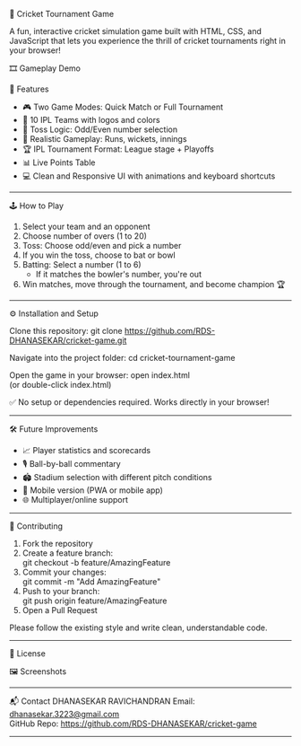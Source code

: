 🏏 Cricket Tournament Game

A fun, interactive cricket simulation game built with HTML, CSS, and JavaScript that lets you experience the thrill of cricket tournaments right in your browser!

🎞️ Gameplay Demo  

🚀 Features

- 🎮 Two Game Modes: Quick Match or Full Tournament  
- 🏏 10 IPL Teams with logos and colors  
- 🎲 Toss Logic: Odd/Even number selection  
- 🏃 Realistic Gameplay: Runs, wickets, innings  
- 🏆 IPL Tournament Format: League stage + Playoffs  
- 📊 Live Points Table  
- 💻 Clean and Responsive UI with animations and keyboard shortcuts

---

🕹️ How to Play

1. Select your team and an opponent  
2. Choose number of overs (1 to 20)  
3. Toss: Choose odd/even and pick a number  
4. If you win the toss, choose to bat or bowl  
5. Batting: Select a number (1 to 6)  
   - If it matches the bowler's number, you're out  
6. Win matches, move through the tournament, and become champion 🏆

---

⚙️ Installation and Setup

Clone this repository:
git clone https://github.com/RDS-DHANASEKAR/cricket-game.git

Navigate into the project folder:
cd cricket-tournament-game

Open the game in your browser:
open index.html  
(or double-click index.html)

✅ No setup or dependencies required. Works directly in your browser!

---

🛠️ Future Improvements

- 📈 Player statistics and scorecards  
- 🎙️ Ball-by-ball commentary  
- 🏟️ Stadium selection with different pitch conditions  
- 📱 Mobile version (PWA or mobile app)  
- 🌐 Multiplayer/online support  

---

🤝 Contributing

1. Fork the repository  
2. Create a feature branch:  
   git checkout -b feature/AmazingFeature  
3. Commit your changes:  
   git commit -m "Add AmazingFeature"  
4. Push to your branch:  
   git push origin feature/AmazingFeature  
5. Open a Pull Request

Please follow the existing style and write clean, understandable code.

---

📜 License


🖼️ Screenshots  

---

📬 Contact
DHANASEKAR RAVICHANDRAN
Email: dhanasekar.3223@gmail.com  
GitHub Repo: https://github.com/RDS-DHANASEKAR/cricket-game

---
